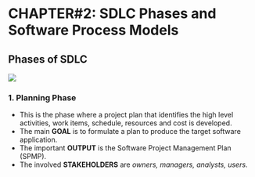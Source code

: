 # CHAPTER#2: SDLC Phases and Software Process Models

## Phases of SDLC
![](https://bigwater.consulting/wp-content/uploads/2019/04/SDLC_BWC.png)

### 1. Planning Phase
* This is the phase where a project plan that identifies the high level
activities, work items, schedule, resources and cost is developed.
* The main **GOAL** is to formulate a plan to produce the target software
application.
* The important **OUTPUT** is the Software Project Management Plan
(SPMP).
* The involved **STAKEHOLDERS** are *owners, managers, analysts, users*.